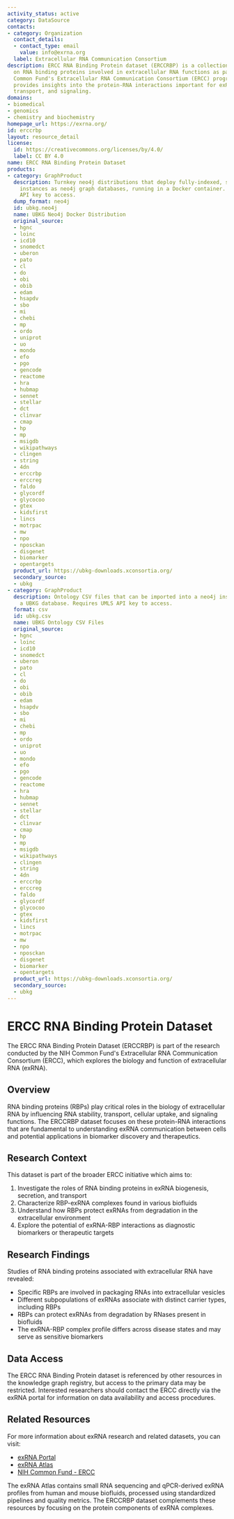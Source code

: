 ```yaml
---
activity_status: active
category: DataSource
contacts:
- category: Organization
  contact_details:
  - contact_type: email
    value: info@exrna.org
  label: Extracellular RNA Communication Consortium
description: ERCC RNA Binding Protein dataset (ERCCRBP) is a collection of data focused
  on RNA binding proteins involved in extracellular RNA functions as part of the NIH
  Common Fund's Extracellular RNA Communication Consortium (ERCC) program. This dataset
  provides insights into the protein-RNA interactions important for exRNA stability,
  transport, and signaling.
domains:
- biomedical
- genomics
- chemistry and biochemistry
homepage_url: https://exrna.org/
id: erccrbp
layout: resource_detail
license:
  id: https://creativecommons.org/licenses/by/4.0/
  label: CC BY 4.0
name: ERCC RNA Binding Protein Dataset
products:
- category: GraphProduct
  description: Turnkey neo4j distributions that deploy fully-indexed, standalone UBKG
    instances as neo4j graph databases, running in a Docker container. Requires UMLS
    API key to access.
  dump_format: neo4j
  id: ubkg.neo4j
  name: UBKG Neo4j Docker Distribution
  original_source:
  - hgnc
  - loinc
  - icd10
  - snomedct
  - uberon
  - pato
  - cl
  - do
  - obi
  - obib
  - edam
  - hsapdv
  - sbo
  - mi
  - chebi
  - mp
  - ordo
  - uniprot
  - uo
  - mondo
  - efo
  - pgo
  - gencode
  - reactome
  - hra
  - hubmap
  - sennet
  - stellar
  - dct
  - clinvar
  - cmap
  - hp
  - mp
  - msigdb
  - wikipathways
  - clingen
  - string
  - 4dn
  - erccrbp
  - erccreg
  - faldo
  - glycordf
  - glycocoo
  - gtex
  - kidsfirst
  - lincs
  - motrpac
  - mw
  - npo
  - nposckan
  - disgenet
  - biomarker
  - opentargets
  product_url: https://ubkg-downloads.xconsortia.org/
  secondary_source:
  - ubkg
- category: GraphProduct
  description: Ontology CSV files that can be imported into a neo4j instance to create
    a UBKG database. Requires UMLS API key to access.
  format: csv
  id: ubkg.csv
  name: UBKG Ontology CSV Files
  original_source:
  - hgnc
  - loinc
  - icd10
  - snomedct
  - uberon
  - pato
  - cl
  - do
  - obi
  - obib
  - edam
  - hsapdv
  - sbo
  - mi
  - chebi
  - mp
  - ordo
  - uniprot
  - uo
  - mondo
  - efo
  - pgo
  - gencode
  - reactome
  - hra
  - hubmap
  - sennet
  - stellar
  - dct
  - clinvar
  - cmap
  - hp
  - mp
  - msigdb
  - wikipathways
  - clingen
  - string
  - 4dn
  - erccrbp
  - erccreg
  - faldo
  - glycordf
  - glycocoo
  - gtex
  - kidsfirst
  - lincs
  - motrpac
  - mw
  - npo
  - nposckan
  - disgenet
  - biomarker
  - opentargets
  product_url: https://ubkg-downloads.xconsortia.org/
  secondary_source:
  - ubkg
---
```

# ERCC RNA Binding Protein Dataset

The ERCC RNA Binding Protein Dataset (ERCCRBP) is part of the research conducted by the NIH Common Fund's Extracellular RNA Communication Consortium (ERCC), which explores the biology and function of extracellular RNA (exRNA).

## Overview

RNA binding proteins (RBPs) play critical roles in the biology of extracellular RNA by influencing RNA stability, transport, cellular uptake, and signaling functions. The ERCCRBP dataset focuses on these protein-RNA interactions that are fundamental to understanding exRNA communication between cells and potential applications in biomarker discovery and therapeutics.

## Research Context

This dataset is part of the broader ERCC initiative which aims to:

1. Investigate the roles of RNA binding proteins in exRNA biogenesis, secretion, and transport
2. Characterize RBP-exRNA complexes found in various biofluids
3. Understand how RBPs protect exRNAs from degradation in the extracellular environment
4. Explore the potential of exRNA-RBP interactions as diagnostic biomarkers or therapeutic targets

## Research Findings

Studies of RNA binding proteins associated with extracellular RNA have revealed:
- Specific RBPs are involved in packaging RNAs into extracellular vesicles
- Different subpopulations of exRNAs associate with distinct carrier types, including RBPs
- RBPs can protect exRNAs from degradation by RNases present in biofluids
- The exRNA-RBP complex profile differs across disease states and may serve as sensitive biomarkers

## Data Access

The ERCC RNA Binding Protein dataset is referenced by other resources in the knowledge graph registry, but access to the primary data may be restricted. Interested researchers should contact the ERCC directly via the exRNA portal for information on data availability and access procedures.

## Related Resources

For more information about exRNA research and related datasets, you can visit:

- [exRNA Portal](https://exrna.org/)
- [exRNA Atlas](https://exrna-atlas.org/)
- [NIH Common Fund - ERCC](https://commonfund.nih.gov/Exrna)

The exRNA Atlas contains small RNA sequencing and qPCR-derived exRNA profiles from human and mouse biofluids, processed using standardized pipelines and quality metrics. The ERCCRBP dataset complements these resources by focusing on the protein components of exRNA complexes.